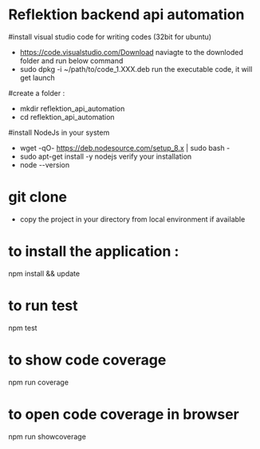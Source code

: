 # Reflektion backend api automation

#install visual studio code for writing codes
 (32bit for ubuntu)
  * https://code.visualstudio.com/Download 
 naviagte to the downloded folder and run below command
  * sudo dpkg -i ~/path/to/code_1.XXX.deb
  run the executable code, it will get launch

#create a folder : 
 * mkdir reflektion_api_automation
 * cd reflektion_api_automation

#install NodeJs in your system
 * wget -qO- https://deb.nodesource.com/setup_8.x | sudo bash -
 * sudo apt-get install -y nodejs
verify your installation
 * node --version

# git clone 
  * copy the project in your directory from local environment if available

# to install the application :
npm install && update

# to run test
npm test

# to show code coverage
npm run coverage

# to open code coverage in browser
npm run showcoverage

